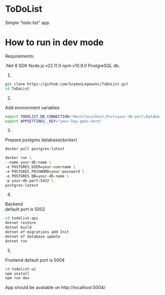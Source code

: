 # ToDoList

Simple "todo list" app.

# How to run in dev mode

Requirements:

.Net 8 SDK
Node.js v22.11.0
npm v10.9.0
PostgreSQL db.

1.
```bash
git clone https://github.com/SzymonLegowski/ToDoList.git   
cd ToDoList
```

2. 
Add environment variables  

```bash    
export TODOLIST_DB_CONNECTION="Host=localhost;Port=your-db-port;Database=your-db-name;Username=your-postgres-username;Password=your-postgres-password"    
export APPSETTINGS__KEY="your-key-goes-here"
```  
3.
Prepare postgres database(docker)

```bash
docker pull postgres:latest

docker run \
--name your-db-name \
-e POSTGRES_USER=your-username \
-e POSTGRES_PASSWORD=your-password \
-e POSTGRES_DB=your-db-name \
-p your-db-port:5432 \
postgres:latest
```

4.
Backend  
default port is 5002

```bash
cd todolist-api  
dotnet restore  
dotnet build
dotnet ef migrations add Init
dotnet ef database update
dotnet run
```

5.
Frontend
default port is 5004

```bash
cd todolist-ui
npm install
npm run dev
```

App should be available on http://localhost:5004/